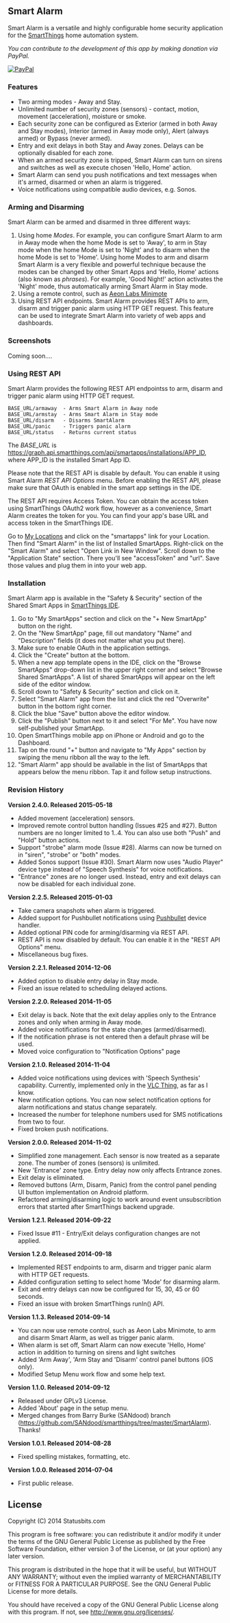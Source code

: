 ## Smart Alarm

Smart Alarm is a versatile and highly configurable home security application
for the [SmartThings](http://fbuy.me/bb9pe) home automation system.

*You can contribute to the development of this app by making donation via PayPal.*

[![PayPal](https://www.paypalobjects.com/en_US/i/btn/btn_donate_LG.gif)](https://www.paypal.com/cgi-bin/webscr?cmd=_s-xclick&hosted_button_id=ATTTMV7JV2W9W)

### Features

* Two arming modes - Away and Stay.
* Unlimited number of security zones (sensors) - contact, motion, movement
(acceleration), moisture or smoke.
* Each security zone can be configured as Exterior (armed in both Away and
Stay modes), Interior (armed in Away mode only), Alert (always armed) or
Bypass (never armed).
* Entry and exit delays in both Stay and Away zones. Delays can be optionally
disabled for each zone.
* When an armed security zone is tripped, Smart Alarm can turn on sirens and
switches as well as execute chosen 'Hello, Home' action.
* Smart Alarm can send you push notifications and text messages when it's
armed, disarmed or when an alarm is triggered.
* Voice notifications using compatible audio devices, e.g. Sonos.


### Arming and Disarming

Smart Alarm can be armed and disarmed in three different ways:

1. Using home *Modes*. For example, you can configure Smart Alarm to arm in
Away mode when the home Mode is set to 'Away', to arm in Stay mode when the
home Mode is set to 'Night' and to disarm when the home Mode is set to 'Home'.
Using home Modes to arm and disarm Smart Alarm is a very flexible and powerful
technique because the modes can be changed by other Smart Apps and 'Hello,
Home' actions (also known as *phrases*). For example, 'Good Night!' action
activates the 'Night' mode, thus automatically arming Smart Alarm in Stay
mode.
2. Using a remote control, such as
[Aeon Labs Minimote](http://www.amazon.com/Aeon-Labs-DSA03202-v1-Minimote/dp/B00KU7ERAW)
3. Using REST API endpoints. Smart Alarm provides REST APIs to arm, disarm
and trigger panic alarm using HTTP GET request. This feature can be used to
integrate Smart Alarm into variety of web apps and dashboards.


### Screenshots

Coming soon....


### Using REST API

Smart Alarm provides the following REST API endpointss to arm, disarm and
trigger panic alarm using HTTP GET request.

    BASE_URL/armaway  - Arms Smart Alarm in Away node
    BASE_URL/armstay  - Arms Smart Alarm in Stay mode
    BASE_URL/disarm   - Disarms SmartAlarm
    BASE_URL/panic    - Triggers panic alarm
    BASE_URL/status   - Returns current status

The *BASE_URL* is https://graph.api.smartthings.com/api/smartapps/installations/APP_ID,
where APP_ID is the installed Smart App ID.

Please note that the REST API is disable by default. You can enable it using
Smart Alarm *REST API Options* menu. Before enabling the REST API, please make
sure that OAuth is enabled in the smart app settings in the IDE.

The REST API requires Access Token. You can obtain the access token using
SmartThings OAuth2 work flow, however as a convenience, Smart Alarm creates
the token for you. You can find your app's base URL and access token in the
SmartThings IDE.

Go to [My Locations](https://graph.api.smartthings.com/location/list) and
click on the "smartapps" link for your Location. Then find "Smart Alarm" in
the list of Installed SmartApps. Right-click on the "Smart Alarm" and select
"Open Link in New Window". Scroll down to the "Application State" section.
There you'll see "accessToken" and "url". Save those values and plug them in
into your web app.


### Installation

Smart Alarm app is available in the "Safety & Security" section of the Shared
Smart Apps in [SmartThings IDE](https://graph.api.smartthings.com).

1. Go to "My SmartApps" section and click on the "+ New SmartApp" button on the
right.
2. On the "New SmartApp" page, fill out mandatory "Name" and "Description"
fields (it does not matter what you put there).
3. Make sure to enable OAuth in the application settings.
4. Click the "Create" button at the bottom.
5. When a new app template opens in the IDE, click on the "Browse SmartApps"
drop-down list in the upper right corner and select "Browse Shared SmartApps".
A list of shared SmartApps will appear on the left side of the editor window.
6. Scroll down to "Safety & Security" section and click on it.
7. Select "Smart Alarm" app from the list and click the red "Overwrite" button
in the bottom right corner.
8. Click the blue "Save" button above the editor window.
9. Click the "Publish" button next to it and select "For Me". You have now
self-published your SmartApp.
10. Open SmartThings mobile app on iPhone or Android and go to the Dashboard.
11. Tap on the round "+" button and navigate to "My Apps" section by swiping
the menu ribbon all the way to the left.
12. "Smart Alarm" app should be available in the list of SmartApps that
appears below the menu ribbon. Tap it and follow setup instructions.


### Revision History

**Version 2.4.0. Released 2015-05-18**
* Added movement (acceleration) sensors.
* Improved remote control button handling (Issues #25 and #27). Button numbers
are no longer limited to 1..4. You can also use both "Push" and "Hold" button
actions.
* Support "strobe" alarm mode (Issue #28). Alarms can now be turned on in
"siren", "strobe" or "both" modes.
* Added Sonos support (Issue #30). Smart Alarm now uses "Audio Player" device
type instead of "Speech Synthesis" for voice notifications.
* "Entrance" zones are no longer used. Instead, entry and exit delays can now
be disabled for each individual zone.

**Version 2.2.5. Released 2015-01-03**
* Take camera snapshots when alarm is triggered.
* Added support for Pushbullet notifications using
[Pushbullet](https://github.com/625alex/SmartThings/blob/master/devices/Pushbullet.groovy)
device handler.
* Added optional PIN code for arming/disarming via REST API.
* REST API is now disabled by default. You can enable it in the "REST API
Options" menu.
* Miscellaneous bug fixes.

**Version 2.2.1. Released 2014-12-06**
* Added option to disable entry delay in Stay mode.
* Fixed an issue related to scheduling delayed actions.

**Version 2.2.0. Released 2014-11-05**
* Exit delay is back. Note that the exit delay applies only to the Entrance
zones and only when arming in Away mode.
* Added voice notifications for the state changes (armed/disarmed).
* If the notification phrase is not entered then a default phrase will be
used.
* Moved voice configuration to "Notification Options" page

**Version 2.1.0. Released 2014-11-04**
* Added voice notifications using devices with 'Speech Synthesis' capability.
Currently, implemented only in the
[VLC Thing](https://github.com/statusbits/smartthings/tree/master/vlc_thing),
as far as I know.
* New notification options. You can now select notification options for alarm
notifications and status change separately.
* Increased the number for telephone numbers used for SMS notifications from
two to four.
* Fixed broken push notifications.

**Version 2.0.0. Released 2014-11-02**
* Simplified zone management. Each sensor is now treated as a separate
zone. The number of zones (sensors) is unlimited.
* New 'Entrance' zone type. Entry delay now only affects Entrance zones.
* Exit delay is eliminated.
* Removed buttons (Arm, Disarm, Panic) from the control panel pending
UI button implementation on Android platform.
* Refactored arming/disarming logic to work around event unsubscribtion
errors that started after SmartThings backend upgrade.

**Version 1.2.1. Released 2014-09-22**
* Fixed Issue #11 - Entry/Exit delays configuration changes are not applied.

**Version 1.2.0. Released 2014-09-18**
* Implemented REST endpoints to arm, disarm and trigger panic alarm with HTTP
GET requests.
* Added configuration setting to select home 'Mode' for disarming alarm.
* Exit and entry delays can now be configured for 15, 30, 45 or 60 seconds.
* Fixed an issue with broken SmartThings runIn() API.

**Version 1.1.3. Released 2014-09-14**
* You can now use remote control, such as Aeon Labs Minimote, to arm and
disarm Smart Alarm, as well as trigger panic alarm. 
* When alarm is set off, Smart Alarm can now execute 'Hello, Home' action in
addition to turning on sirens and light switches
* Added 'Arm Away', 'Arm Stay and 'Disarm' control panel buttons (iOS only).
* Modified Setup Menu work flow and some help text.

**Version 1.1.0. Released 2014-09-12**
* Released under GPLv3 License.
* Added 'About' page in the setup menu.
* Merged changes from Barry Burke (SANdood) branch
(https://github.com/SANdood/smartthings/tree/master/SmartAlarm). Thanks!

**Version 1.0.1. Released 2014-08-28**
* Fixed spelling mistakes, formatting, etc.

**Version 1.0.0. Released 2014-07-04**
* First public release.


License
-------

Copyright (C) 2014 Statusbits.com

This program is free software: you can redistribute it and/or modify it
under the terms of the GNU General Public License as published by the Free
Software Foundation, either version 3 of the License, or (at your option)
any later version.

This program is distributed in the hope that it will be useful, but
WITHOUT ANY WARRANTY; without even the implied warranty of MERCHANTABILITY
or FITNESS FOR A PARTICULAR PURPOSE.  See the GNU General Public License
for more details.

You should have received a copy of the GNU General Public License along
with this program.  If not, see <http://www.gnu.org/licenses/>.
